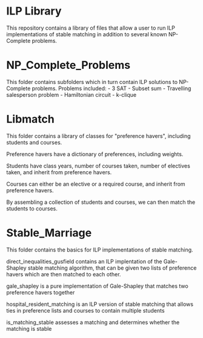 # ILP Library
This repository contains a library of files that allow a user to run ILP implementations of stable matching in addition to several known NP-Complete problems.

# NP_Complete_Problems
This folder contains subfolders which in turn contain ILP solutions to NP-Complete problems.
Problems included:
    - 3 SAT
    - Subset sum
    - Travelling salesperson problem
    - Hamiltonian circuit
    - k-clique


# Libmatch
This folder contains a library of classes for "preference havers", including students and courses.

Preference havers have a dictionary of preferences, including weights.

Students have class years, number of courses taken, number of electives taken, and inherit from preference havers.

Courses can either be an elective or a required course, and inherit from preference havers.

By assembling a collection of students and courses, we can then match the students to courses.


# Stable_Marriage

This folder contains the basics for ILP implementations of stable matching.

direct_inequalities_gusfield contains an ILP implentation of the Gale-Shapley stable matching algorithm, that can be given two lists of preference havers which are then matched to each other.

gale_shapley is a pure implementation of Gale-Shapley that matches two preference havers together

hospital_resident_matching is an ILP version of stable matching that allows ties in preference lists and courses to contain multiple students

is_matching_stable assesses a matching and determines whether the matching is stable

